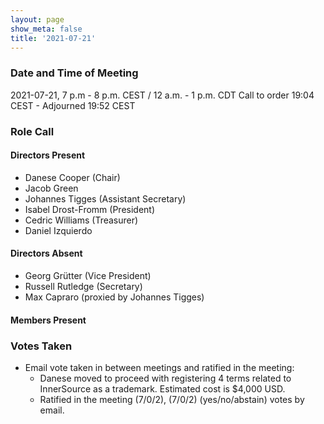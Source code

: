 ```yaml
---
layout: page
show_meta: false
title: '2021-07-21'
---
```


### Date and Time of Meeting

2021-07-21, 7 p.m - 8 p.m. CEST / 12 a.m. - 1 p.m. CDT Call to order 19:04 CEST - Adjourned 19:52 CEST

### Role Call

#### Directors Present

- Danese Cooper (Chair)
- Jacob Green
- Johannes Tigges (Assistant Secretary)
- Isabel Drost-Fromm (President)
- Cedric Williams (Treasurer)
- Daniel Izquierdo


#### Directors Absent

- Georg Grütter (Vice President)
- Russell Rutledge (Secretary)
- Max Capraro (proxied by Johannes Tigges)

#### Members Present


### Votes Taken

- Email vote taken in between meetings and ratified in the meeting:
  - Danese moved to proceed with registering 4 terms related to InnerSource as a trademark. Estimated cost is $4,000 USD.
  - Ratified in the meeting (7/0/2), (7/0/2) (yes/no/abstain) votes by email.
